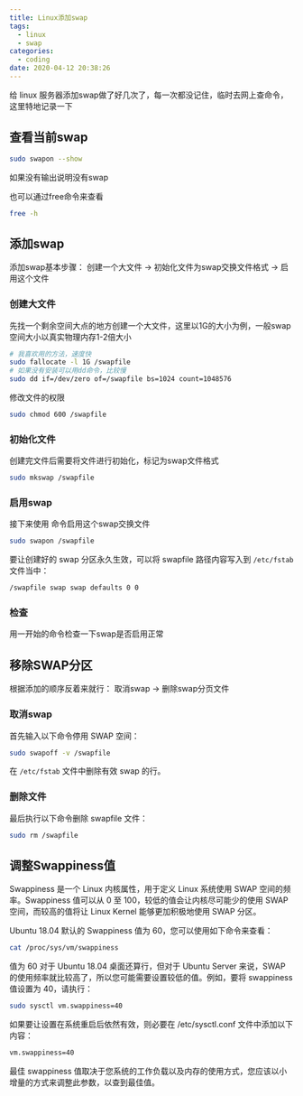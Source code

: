 ```yaml
---
title: Linux添加swap
tags:
  - linux
  - swap
categories:
  - coding
date: 2020-04-12 20:38:26
---
```


给 linux 服务器添加swap做了好几次了，每一次都没记住，临时去网上查命令，这里特地记录一下

## 查看当前swap

```bash
sudo swapon --show
```

如果没有输出说明没有swap

也可以通过free命令来查看

```bash
free -h
```

## 添加swap

添加swap基本步骤： 创建一个大文件 -> 初始化文件为swap交换文件格式 -> 启用这个文件

### 创建大文件

先找一个剩余空间大点的地方创建一个大文件，这里以1G的大小为例，一般swap空间大小以真实物理内存1-2倍大小

```bash
# 我喜欢用的方法，速度快
sudo fallocate -l 1G /swapfile
# 如果没有安装可以用dd命令，比较慢
sudo dd if=/dev/zero of=/swapfile bs=1024 count=1048576
```

修改文件的权限

```bash
sudo chmod 600 /swapfile
```

### 初始化文件

创建完文件后需要将文件进行初始化，标记为swap文件格式

```bash
sudo mkswap /swapfile
```

### 启用swap

接下来使用 命令启用这个swap交换文件

```bash
sudo swapon /swapfile
```

要让创建好的 swap 分区永久生效，可以将 swapfile 路径内容写入到 `/etc/fstab` 文件当中：

```bash
/swapfile swap swap defaults 0 0
```

### 检查

用一开始的命令检查一下swap是否启用正常

## 移除SWAP分区

根据添加的顺序反着来就行： 取消swap -> 删除swap分页文件

### 取消swap

首先输入以下命令停用 SWAP 空间：

```bash
sudo swapoff -v /swapfile
```

在 `/etc/fstab` 文件中删除有效 swap 的行。

### 删除文件

最后执行以下命令删除 swapfile 文件：

```bash
sudo rm /swapfile
```

## 调整Swappiness值

Swappiness 是一个 Linux 内核属性，用于定义 Linux 系统使用 SWAP 空间的频率。Swappiness 值可以从 0 至 100，较低的值会让内核尽可能少的使用 SWAP 空间，而较高的值将让 Linux Kernel 能够更加积极地使用 SWAP 分区。

Ubuntu 18.04 默认的 Swappiness 值为 60，您可以使用如下命令来查看：

```bash
cat /proc/sys/vm/swappiness
```

值为 60 对于 Ubuntu 18.04 桌面还算行，但对于 Ubuntu Server 来说，SWAP 的使用频率就比较高了，所以您可能需要设置较低的值。例如，要将 swappiness 值设置为 40，请执行：

```bash
sudo sysctl vm.swappiness=40
```

如果要让设置在系统重启后依然有效，则必要在 /etc/sysctl.conf 文件中添加以下内容：

```bash
vm.swappiness=40
```

最佳 swappiness 值取决于您系统的工作负载以及内存的使用方式，您应该以小增量的方式来调整此参数，以查到最佳值。
